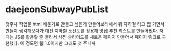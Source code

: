 # daejeonSubwayPubList
첫주차 작업물
html 배운거로 만들고 싶은거 만들어보라해서
뭐 지하철 타고 집 가면서 만들지 생각해보다가
대전 지하철 노선도를 활용해 맛집 추천 리스트를 만들어봤다.
저때는 JS를 활용할 줄 몰라서 사진 슬라이드를 새로운 페이지 만들어서
페이지 링크로 구현했다.
이 정도면 웹 1.0이지만 그래도 첫 주니까
